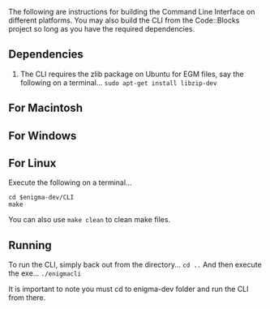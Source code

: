 The following are instructions for building the Command Line Interface on different platforms. You may also build the CLI from the Code::Blocks project so long as you have the required dependencies.

Dependencies
-------------------
1) The CLI requires the zlib package on Ubuntu for EGM files, say the following on a terminal...
`sudo apt-get install libzip-dev`

For Macintosh
-------------------

For Windows
-------------------

For Linux
-------------------
Execute the following on a terminal...
```
cd $enigma-dev/CLI
make
```
You can also use `make clean` to clean make files.

Running
-------------------
To run the CLI, simply back out from the directory...
`cd ..`
And then execute the exe...
`./enigmacli`

It is important to note you must cd to enigma-dev folder and run the CLI from there.
